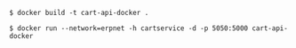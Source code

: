 ```$ docker build -t cart-api-docker .```

```$ docker run --network=erpnet -h cartservice -d -p 5050:5000 cart-api-docker```
